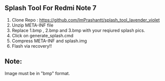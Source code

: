 ## Splash Tool For Redmi Note 7

1. Clone Repo : https://github.com/ImPrashantt/splash_tool_lavender_violet
2. Unzip META-INF file
3. Replace 1.bmp , 2.bmp and 3.bmp with your reqiured splash pics.
4. Click on generate_splash.cmd
5. Compress META-INF and splash.img
6. Flash via recovery!!

## Note:
Image must be in "bmp" format.

